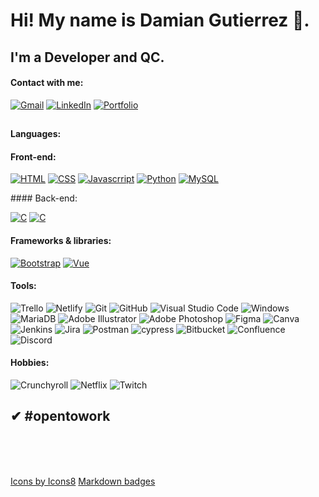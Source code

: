 # Hi! My name is Damian Gutierrez 👋.
## I'm a Developer and QC.
#### Contact with me:
[![Gmail](https://img.shields.io/badge/Gmail-D14836?style=for-the-badge&logo=gmail&logoColor=white)](dami.gutierrez92@gmail.com)
[![LinkedIn](https://img.shields.io/badge/linkedin-%230077B5.svg?style=for-the-badge&logo=linkedin&logoColor=white)](https://www.linkedin.com/in/damian-gutierrez/)
[![Portfolio](https://img.shields.io/badge/Portfolio-%23000000.svg?style=for-the-badge&logo=firefox&logoColor=#FF7139)]()
##
#### Languages:
#### Front-end:

<p> 
    <a href="#"><img src="https://img.icons8.com/color/50/000000/html-5--v1.png" alt="HTML" title="HTML"></a>
    <a href="#"><img src="https://img.icons8.com/color/50/000000/css3.png" alt="CSS" title="CSS"></a>
    <a href="#"><img src="https://img.icons8.com/color/50/000000/javascript--v1.png" alt="Javascrript" title="Javascrript"></a>
    <a href="#"><img src="https://img.icons8.com/color/50/000000/python--v1.png" alt="Python" title="Python"></a>
    <a href="#"><img src="https://img.icons8.com/color/50/000000/mysql-logo.png" alt="MySQL" title="MySQL"></a>
    
   
</p>
#### Back-end:
<p> 
    <a href="#"><img src="https://img.icons8.com/color/50/000000/c-plus-plus-logo.png" alt="C" title="C"></a>
    <a href="#"><img src="   https://img.icons8.com/color/50/000000/344/java-coffee-cup-logo--v1.png" alt="C" title="C"></a>
</p>


#### Frameworks & libraries:
<p>
    <a href="#"><img src="https://img.icons8.com/color/50/000000/bootstrap.png" alt="Bootstrap" title="Bootstrap"></a>
    <!--a href="#"><img src="https://img.icons8.com/external-tal-revivo-tritone-tal-revivo/452/external-jquery-is-a-javascript-library-designed-to-simplify-html-logo-tritone-tal-revivo.png" alt="Jquery" title="Jquery"></a-->
    <a href="#"><img src="https://img.icons8.com/color/50/000000/vue-js.png" alt="Vue" title="Vue"></a>
</p>

#### Tools:

![Trello](https://img.shields.io/badge/Trello-%23026AA7.svg?style=for-the-badge&logo=Trello&logoColor=white)
![Netlify](https://img.shields.io/badge/netlify-%23000000.svg?style=for-the-badge&logo=netlify&logoColor=#00C7B7)
![Git](https://img.shields.io/badge/git-%23F05033.svg?style=for-the-badge&logo=git&logoColor=white)
![GitHub](https://img.shields.io/badge/github-%23121011.svg?style=for-the-badge&logo=github&logoColor=white)
![Visual Studio Code](https://img.shields.io/badge/Visual%20Studio%20Code-0078d7.svg?style=for-the-badge&logo=visual-studio-code&logoColor=white)
![Windows](https://img.shields.io/badge/Windows-0078D6?style=for-the-badge&logo=windows&logoColor=white)
![MariaDB](https://img.shields.io/badge/MariaDB-003545?style=for-the-badge&logo=mariadb&logoColor=white)
![Adobe Illustrator](https://img.shields.io/badge/adobe%20illustrator-%23FF9A00.svg?style=for-the-badge&logo=adobe%20illustrator&logoColor=white)
![Adobe Photoshop](https://img.shields.io/badge/adobe%20photoshop-%2331A8FF.svg?style=for-the-badge&logo=adobe%20photoshop&logoColor=white)
![Figma](https://img.shields.io/badge/figma-%23F24E1E.svg?style=for-the-badge&logo=figma&logoColor=white)
![Canva](https://img.shields.io/badge/Canva-%2300C4CC.svg?style=for-the-badge&logo=Canva&logoColor=white)
![Jenkins](https://img.shields.io/badge/jenkins-%232C5263.svg?style=for-the-badge&logo=jenkins&logoColor=white)
![Jira](https://img.shields.io/badge/jira-%230A0FFF.svg?style=for-the-badge&logo=jira&logoColor=white)
![Postman](https://img.shields.io/badge/Postman-FF6C37?style=for-the-badge&logo=postman&logoColor=white)
![cypress](https://img.shields.io/badge/-cypress-%23E5E5E5?style=for-the-badge&logo=cypress&logoColor=058a5e)
![Bitbucket](https://img.shields.io/badge/bitbucket-%230047B3.svg?style=for-the-badge&logo=bitbucket&logoColor=white)
![Confluence](https://img.shields.io/badge/confluence-%23172BF4.svg?style=for-the-badge&logo=confluence&logoColor=white)
![Discord](https://img.shields.io/badge/%3CServer%3E-%237289DA.svg?style=for-the-badge&logo=discord&logoColor=white)


#### Hobbies:
![Crunchyroll](https://img.shields.io/badge/Crunchyroll-F47521?style=for-the-badge&logo=crunchyroll&logoColor=white)
![Netflix](https://img.shields.io/badge/Netflix-E50914?style=for-the-badge&logo=netflix&logoColor=white)
![Twitch](https://img.shields.io/badge/Twitch-9347FF?style=for-the-badge&logo=twitch&logoColor=white)


## **✔ #opentowork**

<br><br><br>
<p>
    <a href="https://icons8.com/icon/QBqFNfPPB2Kx/sass">Icons by Icons8</a> <a href="https://github.com">Markdown badges</a>
</p>

<!--


-->
